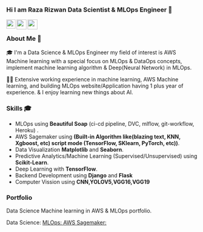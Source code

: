 ### Hi I am Raza Rizwan Data Scientist & MLOps Engineer 👋

<a href="https://www.linkedin.com/in/raza-rizwan98/">
  <img align="left" width="24px" src="https://cdn.jsdelivr.net/npm/simple-icons@v3/icons/linkedin.svg"  />
</a>
<a href="rrizwan1998@gmail.com">
  <img align="left" width="26px" src="https://cdn.jsdelivr.net/npm/simple-icons@v3/icons/gmail.svg" />
</a>
<a href="https://m.facebook.com/raza.rizwan.7798">
  <img align="left" width="26px" src="https://cdn.jsdelivr.net/npm/simple-icons@v3/icons/facebook.svg" />
</a>
<br />

### About Me 🚀
🎓 I'm a Data Science & MLOps Engineer my field of interest is AWS Machine learning with a special focus on MLOps & DataOps concepts, implement machine learning algorithm & Deep(Neural Network) in MLOps. </br>

👨‍💻  Extensive working experience in machine learning, AWS Machine learning, and building MLOps website/Application having 1 plus year of experience. & I enjoy learning new things about AI. </br>

### Skills 🎓
- MLOps using <strong>Beautiful Soap</strong> (ci-cd pipeline, DVC, mlflow, git-workflow, Heroku) </strong>.
- AWS Sagemaker using <strong>(Built-in Algorithm like(blazing text, KNN, Xgboost, etc) script mode (TensorFlow, SKlearn, PyTorch, etc))</strong>.
- Data Visualization <strong>Matplotlib</strong> and <strong>Seaborn</strong>.
- Predictive Analytics/Machine Learning (Supervised/Unsupervised) using <strong>Scikit-Learn</strong>.
- Deep Learning  with <strong>TensorFlow</strong>.
- Backend Development using <strong>Django</strong> and <strong>Flask</strong>
- Computer Vission using  <strong>CNN,YOLOV5,VGG16,VGG19</strong>

### Portfolio

Data Science Machine learning in AWS & MLOps portfolio.

Data Science: <a href="https://github.com/rrizwan98/Data-Science-portfolio/">
MLOps: <a href="https://github.com/rrizwan98/MLOps-Portfolio/">
AWS Sagemaker: <a href="https://github.com/rrizwan98/Data-Science-portfolio/tree/main/AWS-Sagemaker/">
<br />

